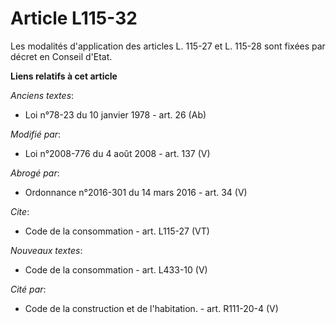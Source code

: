 # Article L115-32

Les modalités d'application des articles L. 115-27 et L. 115-28 sont fixées par décret en Conseil d'Etat.

**Liens relatifs à cet article**

_Anciens textes_:

  - Loi n°78-23 du 10 janvier 1978 - art. 26 (Ab)

_Modifié par_:

  - Loi n°2008-776 du 4 août 2008 - art. 137 (V)

_Abrogé par_:

  - Ordonnance n°2016-301 du 14 mars 2016 - art. 34 (V)

_Cite_:

  - Code de la consommation - art. L115-27 (VT)

_Nouveaux textes_:

  - Code de la consommation - art. L433-10 (V)

_Cité par_:

  - Code de la construction et de l'habitation. - art. R111-20-4 (V)
